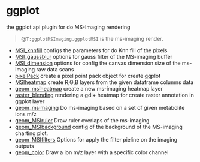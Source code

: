 # ggplot

the ggplot api plugin for do MS-Imaging rendering
> @``T:ggplotMSImaging.ggplotMSI`` is the ms-imaging render.

+ [MSI_knnfill](ggplot/MSI_knnfill.1) configs the parameters for do Knn fill of the pixels
+ [MSI_gaussblur](ggplot/MSI_gaussblur.1) options for gauss filter of the MS-imaging buffer
+ [MSI_dimension](ggplot/MSI_dimension.1) options for config the canvas dimension size of the ms-imaging raw data scans
+ [pixelPack](ggplot/pixelPack.1) create a pixel point pack object for create ggplot
+ [MSIheatmap](ggplot/MSIheatmap.1) create R,G,B layers from the given dataframe columns data
+ [geom_msiheatmap](ggplot/geom_msiheatmap.1) create a new ms-imaging heatmap layer
+ [raster_blending](ggplot/raster_blending.1) rendering a gdi+ heatmap for create raster annotation in ggplot layer
+ [geom_msimaging](ggplot/geom_msimaging.1) Do ms-imaging based on a set of given metabolite ions m/z
+ [geom_MSIruler](ggplot/geom_MSIruler.1) Draw ruler overlaps of the ms-imaging
+ [geom_MSIbackground](ggplot/geom_MSIbackground.1) config of the background of the MS-imaging charting plot.
+ [geom_MSIfilters](ggplot/geom_MSIfilters.1) Options for apply the filter pieline on the imaging outputs
+ [geom_color](ggplot/geom_color.1) Draw a ion m/z layer with a specific color channel
